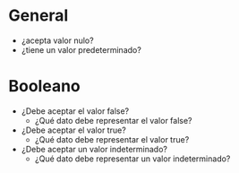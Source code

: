 # General

- ¿acepta valor nulo?
- ¿tiene un valor predeterminado?

# Booleano

- ¿Debe aceptar el valor false?
    - ¿Qué dato debe representar el valor false?
- ¿Debe aceptar el valor true?
    - ¿Qué dato debe representar el valor true?
- ¿Debe aceptar un valor indeterminado?
    - ¿Qué dato debe representar un valor indeterminado?
